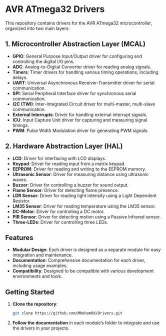 # AVR ATmega32 Drivers

This repository contains drivers for the AVR ATmega32 microcontroller, organized into two main layers:

## 1. Microcontroller Abstraction Layer (MCAL)

- **GPIO**: General Purpose Input/Output driver for configuring and controlling the digital I/O pins.
- **ADC**: Analog-to-Digital Converter driver for reading analog signals.
- **Timers**: Timer drivers for handling various timing operations, including delays.
- **UART**: Universal Asynchronous Receiver-Transmitter driver for serial communication.
- **SPI**: Serial Peripheral Interface driver for synchronous serial communication.
- **I2C (TWI)**: Inter-Integrated Circuit driver for multi-master, multi-slave communication.
- **External Interrupts**: Driver for handling external interrupt signals.
- **ICU**: Input Capture Unit driver for capturing and measuring signal timings.
- **PWM**: Pulse Width Modulation driver for generating PWM signals.

## 2. Hardware Abstraction Layer (HAL)

- **LCD**: Driver for interfacing with LCD displays.
- **Keypad**: Driver for reading input from a matrix keypad.
- **EEPROM**: Driver for reading and writing to the EEPROM memory.
- **Ultrasonic Sensor**: Driver for measuring distance using ultrasonic waves.
- **Buzzer**: Driver for controlling a buzzer for sound output.
- **Flame Sensor**: Driver for detecting flame presence.
- **LDR Sensor**: Driver for reading light intensity using a Light Dependent Resistor.
- **LM35 Sensor**: Driver for reading temperature using the LM35 sensor.
- **DC-Motor**: Driver for controlling a DC motor.
- **PIR Sensor**: Driver for detecting motion using a Passive Infrared sensor.
- **Three-LEDs**: Driver for controlling three LEDs.

## Features

- **Modular Design**: Each driver is designed as a separate module for easy integration and maintenance.
- **Documentation**: Comprehensive documentation for each driver, including usage examples.
- **Compatibility**: Designed to be compatible with various development environments and tools.

## Getting Started

1. **Clone the repository**:

    ```bash
    git clone https://github.com/M0oham6d/Drivers.git
    ```

2. **Follow the documentation** in each module’s folder to integrate and use the drivers in your projects.
